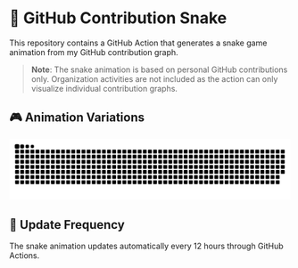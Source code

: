 # 🐍 GitHub Contribution Snake

This repository contains a GitHub Action that generates a snake game animation from my GitHub contribution graph.

> **Note**: The snake animation is based on personal GitHub contributions only. Organization activities are not included as the action can only visualize individual contribution graphs.

## 🎮 Animation Variations

![](https://raw.githubusercontent.com/tsuyoshi-otake-system-exe-jp/tsuyoshi-otake-system-exe-jp/output/github-snake.svg)

## 🔄 Update Frequency

The snake animation updates automatically every 12 hours through GitHub Actions.